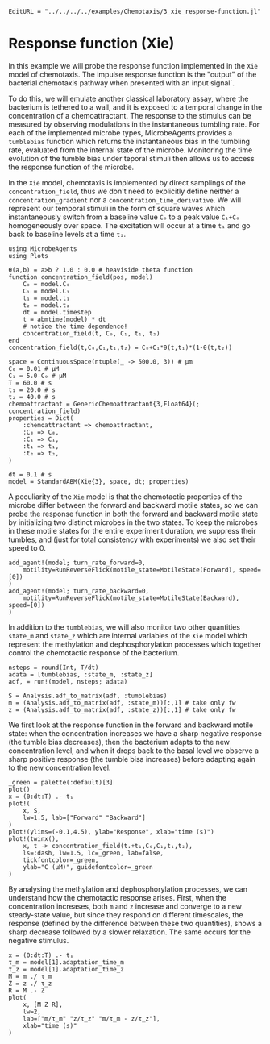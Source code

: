```@meta
EditURL = "../../../../examples/Chemotaxis/3_xie_response-function.jl"
```

# Response function (Xie)

In this example we will probe the response function implemented
in the `Xie` model of chemotaxis.
The impulse response function is the "output" of the bacterial chemotaxis
pathway when presented with an input signal`.

To do this, we will emulate another classical laboratory assay, where the
bacterium is tethered to a wall, and it is exposed to a temporal change
in the concentration of a chemoattractant.
The response to the stimulus can be measured by observing modulations
in the instantaneous tumbling rate.
For each of the implemented microbe types, MicrobeAgents provides a
`tumblebias` function which returns the instantaneous bias
in the tumbling rate, evaluated from the internal state of the microbe.
Monitoring the time evolution of the tumble bias under teporal stimuli
then allows us to access the response function of the microbe.

In the `Xie` model, chemotaxis is implemented by direct samplings of the
`concentration_field`, thus we don't need to explicitly define neither
a `concentration_gradient` nor a `concentration_time_derivative`.
We will represent our temporal stimuli in the form of square waves which
instantaneously switch from a baseline value `C₀` to a peak value `C₁+C₀`
homogeneously over space.
The excitation will occur at a time `t₁` and go back to baseline levels
at a time `t₂`.

````@example 3_xie_response-function
using MicrobeAgents
using Plots

θ(a,b) = a>b ? 1.0 : 0.0 # heaviside theta function
function concentration_field(pos, model)
    C₀ = model.C₀
    C₁ = model.C₁
    t₁ = model.t₁
    t₂ = model.t₂
    dt = model.timestep
    t = abmtime(model) * dt
    # notice the time dependence!
    concentration_field(t, C₀, C₁, t₁, t₂)
end
concentration_field(t,C₀,C₁,t₁,t₂) = C₀+C₁*θ(t,t₁)*(1-θ(t,t₂))

space = ContinuousSpace(ntuple(_ -> 500.0, 3)) # μm
C₀ = 0.01 # μM
C₁ = 5.0-C₀ # μM
T = 60.0 # s
t₁ = 20.0 # s
t₂ = 40.0 # s
chemoattractant = GenericChemoattractant{3,Float64}(; concentration_field)
properties = Dict(
    :chemoattractant => chemoattractant,
    :C₀ => C₀,
    :C₁ => C₁,
    :t₁ => t₁,
    :t₂ => t₂,
)

dt = 0.1 # s
model = StandardABM(Xie{3}, space, dt; properties)
````

A peculiarity of the `Xie` model is that the chemotactic properties of the
microbe differ between the forward and backward motile states, so we can
probe the response function in both the forward and backward motile state
by initializing two distinct microbes in the two states.
To keep the microbes in these motile states for the entire experiment duration,
we suppress their tumbles, and (just for total consistency with experiments)
we also set their speed to 0.

````@example 3_xie_response-function
add_agent!(model; turn_rate_forward=0,
    motility=RunReverseFlick(motile_state=MotileState(Forward), speed=[0])
)
add_agent!(model; turn_rate_backward=0,
    motility=RunReverseFlick(motile_state=MotileState(Backward), speed=[0])
)
````

In addition to the `tumblebias`, we will also monitor two other quantities
`state_m` and `state_z` which are internal variables of the `Xie` model
which represent the methylation and dephosphorylation processes which
together control the chemotactic response of the bacterium.

````@example 3_xie_response-function
nsteps = round(Int, T/dt)
adata = [tumblebias, :state_m, :state_z]
adf, = run!(model, nsteps; adata)

S = Analysis.adf_to_matrix(adf, :tumblebias)
m = (Analysis.adf_to_matrix(adf, :state_m))[:,1] # take only fw
z = (Analysis.adf_to_matrix(adf, :state_z))[:,1] # take only fw
````

We first look at the response function in the forward and backward
motile state: when the concentration increases we have a sharp negative
response (the tumble bias decreases), then the bacterium adapts to the new
concentration level, and when it drops back to the basal level we observe
a sharp positive response (the tumble bisa increases) before adapting
again to the new concentration level.

````@example 3_xie_response-function
_green = palette(:default)[3]
plot()
x = (0:dt:T) .- t₁
plot!(
    x, S,
    lw=1.5, lab=["Forward" "Backward"]
)
plot!(ylims=(-0.1,4.5), ylab="Response", xlab="time (s)")
plot!(twinx(),
    x, t -> concentration_field(t.+t₁,C₀,C₁,t₁,t₂),
    ls=:dash, lw=1.5, lc=_green, lab=false,
    tickfontcolor=_green,
    ylab="C (μM)", guidefontcolor=_green
)
````

By analysing the methylation and dephosphorylation processes, we can
understand how the chemotactic response arises.
First, when the concentration increases, both `m` and `z` increase and converge
to a new steady-state value, but since they respond on different timescales,
the response (defined by the difference between these two quantities), shows
a sharp decrease followed by a slower relaxation.
The same occurs for the negative stimulus.

````@example 3_xie_response-function
x = (0:dt:T) .- t₁
τ_m = model[1].adaptation_time_m
τ_z = model[1].adaptation_time_z
M = m ./ τ_m
Z = z ./ τ_z
R = M .- Z
plot(
    x, [M Z R],
    lw=2,
    lab=["m/τ_m" "z/τ_z" "m/τ_m - z/τ_z"],
    xlab="time (s)"
)
````

